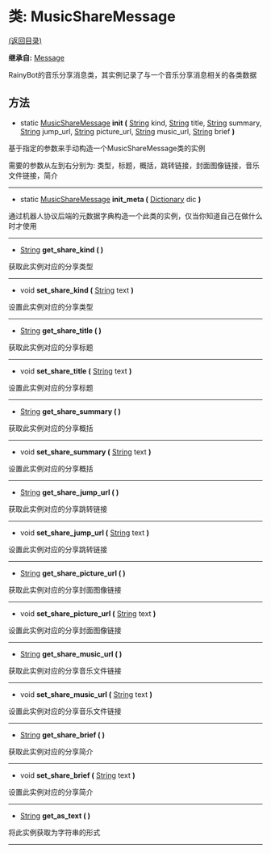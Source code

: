 # 类: MusicShareMessage

[(返回目录)](./)

**继承自:** [Message](Message.md)

RainyBot的音乐分享消息类，其实例记录了与一个音乐分享消息相关的各类数据

## 方法

* static [MusicShareMessage](MusicShareMessage.md) **init (** [String](https://docs.godotengine.org/en/latest/classes/class\_string.html) kind, [String](https://docs.godotengine.org/en/latest/classes/class\_string.html) title, [String](https://docs.godotengine.org/en/latest/classes/class\_string.html) summary, [String](https://docs.godotengine.org/en/latest/classes/class\_string.html) jump\_url, [String](https://docs.godotengine.org/en/latest/classes/class\_string.html) picture\_url, [String](https://docs.godotengine.org/en/latest/classes/class\_string.html) music\_url, [String](https://docs.godotengine.org/en/latest/classes/class\_string.html) brief **)**

基于指定的参数来手动构造一个MusicShareMessage类的实例

需要的参数从左到右分别为: 类型，标题，概括，跳转链接，封面图像链接，音乐文件链接，简介

***

* static [MusicShareMessage](MusicShareMessage.md) **init\_meta (** [Dictionary](https://docs.godotengine.org/en/latest/classes/class\_dictionary.html) dic **)**

通过机器人协议后端的元数据字典构造一个此类的实例，仅当你知道自己在做什么时才使用

***

* [String](https://docs.godotengine.org/en/latest/classes/class\_string.html) **get\_share\_kind ( )**

获取此实例对应的分享类型

***

* void **set\_share\_kind (** [String](https://docs.godotengine.org/en/latest/classes/class\_string.html) text **)**

设置此实例对应的分享类型

***

* [String](https://docs.godotengine.org/en/latest/classes/class\_string.html) **get\_share\_title ( )**

获取此实例对应的分享标题

***

* void **set\_share\_title (** [String](https://docs.godotengine.org/en/latest/classes/class\_string.html) text **)**

设置此实例对应的分享标题

***

* [String](https://docs.godotengine.org/en/latest/classes/class\_string.html) **get\_share\_summary ( )**

获取此实例对应的分享概括

***

* void **set\_share\_summary (** [String](https://docs.godotengine.org/en/latest/classes/class\_string.html) text **)**

设置此实例对应的分享概括

***

* [String](https://docs.godotengine.org/en/latest/classes/class\_string.html) **get\_share\_jump\_url ( )**

获取此实例对应的分享跳转链接

***

* void **set\_share\_jump\_url (** [String](https://docs.godotengine.org/en/latest/classes/class\_string.html) text **)**

设置此实例对应的分享跳转链接

***

* [String](https://docs.godotengine.org/en/latest/classes/class\_string.html) **get\_share\_picture\_url ( )**

获取此实例对应的分享封面图像链接

***

* void **set\_share\_picture\_url (** [String](https://docs.godotengine.org/en/latest/classes/class\_string.html) text **)**

设置此实例对应的分享封面图像链接

***

* [String](https://docs.godotengine.org/en/latest/classes/class\_string.html) **get\_share\_music\_url ( )**

获取此实例对应的分享音乐文件链接

***

* void **set\_share\_music\_url (** [String](https://docs.godotengine.org/en/latest/classes/class\_string.html) text **)**

设置此实例对应的分享音乐文件链接

***

* [String](https://docs.godotengine.org/en/latest/classes/class\_string.html) **get\_share\_brief ( )**

获取此实例对应的分享简介

***

* void **set\_share\_brief (** [String](https://docs.godotengine.org/en/latest/classes/class\_string.html) text **)**

设置此实例对应的分享简介

***

* [String](https://docs.godotengine.org/en/latest/classes/class\_string.html) **get\_as\_text ( )**

将此实例获取为字符串的形式

***
